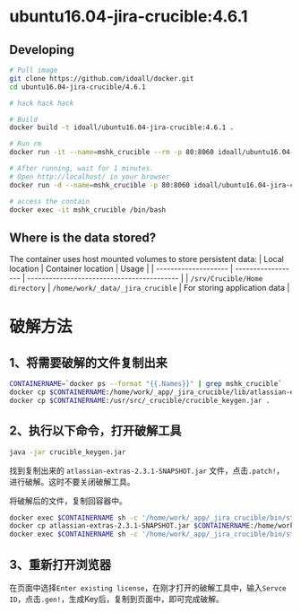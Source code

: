
ubuntu16.04-jira-crucible:4.6.1
=============



## Developing

```bash
# Pull image
git clone https://github.com/idoall/docker.git
cd ubuntu16.04-jira-crucible/4.6.1

# hack hack hack

# Build
docker build -t idoall/ubuntu16.04-jira-crucible:4.6.1 .

# Run rm
docker run -it --name=mshk_crucible --rm -p 80:8060 idoall/ubuntu16.04-jira-crucible:4.6.1

# After running, wait for 1 minutes.
# Open http://localhost/ in your browser
docker run -d --name=mshk_crucible -p 80:8060 idoall/ubuntu16.04-jira-crucible:4.6.1

# access the contain
docker exec -it mshk_crucible /bin/bash
```


## Where is the data stored?

The container uses host mounted volumes to store persistent data:
| Local location       | Container location | Usage                                      |
| -------------------- | ------------------ | ------------------------------------------ |
| `/srv/Crucible/Home directory`   | `/home/work/_data/_jira_crucible`  | For storing application data               |


# 破解方法

## 1、将需要破解的文件复制出来
```bash
CONTAINERNAME=`docker ps --format "{{.Names}}" | grep mshk_crucible`
docker cp $CONTAINERNAME:/home/work/_app/_jira_crucible/lib/atlassian-extras-2.5.jar ./atlassian-extras-2.3.1-SNAPSHOT.jar
docker cp $CONTAINERNAME:/usr/src/_crucible/crucible_keygen.jar .
```

## 2、执行以下命令，打开破解工具
```bash
java -jar crucible_keygen.jar
```

找到复制出来的 `atlassian-extras-2.3.1-SNAPSHOT.jar` 文件，点击`.patch!`，进行破解。这时不要关闭破解工具。

将破解后的文件，复制回容器中。
```bash
docker exec $CONTAINERNAME sh -c '/home/work/_app/_jira_crucible/bin/stop.sh;mv /home/work/_app/_jira_crucible/lib/atlassian-extras-2.5.jar /home/work/_app/_jira_crucible/lib/atlassian-extras-2.5.jar.bak'
docker cp atlassian-extras-2.3.1-SNAPSHOT.jar $CONTAINERNAME:/home/work/_app/_jira_crucible/lib/atlassian-extras-2.5.jar
docker exec $CONTAINERNAME sh -c '/home/work/_app/_jira_crucible/bin/start.sh'
```

## 3、重新打开浏览器
在页面中选择`Enter existing license`，在刚才打开的破解工具中，输入`Servce ID`，点击`.gen!`，生成Key后，复制到页面中，即可完成破解。